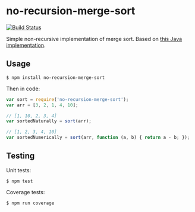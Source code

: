 no-recursion-merge-sort
=========

[![Build Status](https://travis-ci.org/nolanlawson/no-recursion-merge-sort.svg)](https://travis-ci.org/nolanlawson/no-recursion-merge-sort)

Simple non-recursive implementation of merge sort. Based on [this Java implementation](http://andreinc.net/2010/12/26/bottom-up-merge-sort-non-recursive/).

Usage
----

    $ npm install no-recursion-merge-sort
    

Then in code:

```js
var sort = require('no-recursion-merge-sort');
var arr = [3, 2, 1, 4, 10];

// [1, 10, 2, 3, 4]
var sortedNaturally = sort(arr);

// [1, 2, 3, 4, 10]
var sortedNumerically = sort(arr, function (a, b) { return a - b; });

```

Testing
------

Unit tests:

    $ npm test
    
Coverage tests:

    $ npm run coverage
